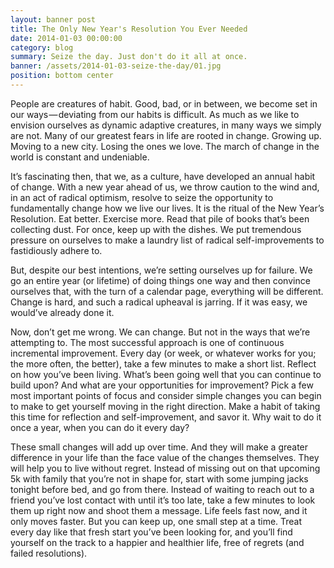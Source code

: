 ```yaml
---
layout: banner post
title: The Only New Year's Resolution You Ever Needed
date: 2014-01-03 00:00:00
category: blog
summary: Seize the day. Just don't do it all at once.
banner: /assets/2014-01-03-seize-the-day/01.jpg
position: bottom center
---
```


People are creatures of habit. Good, bad, or in between, we become set in our ways — deviating from our habits is difficult. As much as we like to envision ourselves as dynamic adaptive creatures, in many ways we simply are not. Many of our greatest fears in life are rooted in change. Growing up. Moving to a new city. Losing the ones we love. The march of change in the world is constant and undeniable.

It’s fascinating then, that we, as a culture, have developed an annual habit of change. With a new year ahead of us, we throw caution to the wind and, in an act of radical optimism, resolve to seize the opportunity to fundamentally change how we live our lives. It is the ritual of the New Year’s Resolution. Eat better. Exercise more. Read that pile of books that’s been collecting dust. For once, keep up with the dishes. We put tremendous pressure on ourselves to make a laundry list of radical self-improvements to fastidiously adhere to.

But, despite our best intentions, we’re setting ourselves up for failure. We go an entire year (or lifetime) of doing things one way and then convince ourselves that, with the turn of a calendar page, everything will be different. Change is hard, and such a radical upheaval is jarring. If it was easy, we would’ve already done it.

Now, don’t get me wrong. We can change. But not in the ways that we’re attempting to. The most successful approach is one of continuous incremental improvement. Every day (or week, or whatever works for you; the more often, the better), take a few minutes to make a short list. Reflect on how you’ve been living. What’s been going well that you can continue to build upon? And what are your opportunities for improvement? Pick a few most important points of focus and consider simple changes you can begin to make to get yourself moving in the right direction. Make a habit of taking this time for reflection and self-improvement, and savor it. Why wait to do it once a year, when you can do it every day?

These small changes will add up over time. And they will make a greater difference in your life than the face value of the changes themselves. They will help you to live without regret. Instead of missing out on that upcoming 5k with family that you’re not in shape for, start with some jumping jacks tonight before bed, and go from there. Instead of waiting to reach out to a friend you’ve lost contact with until it’s too late, take a few minutes to look them up right now and shoot them a message. Life feels fast now, and it only moves faster. But you can keep up, one small step at a time. Treat every day like that fresh start you’ve been looking for, and you’ll find yourself on the track to a happier and healthier life, free of regrets (and failed resolutions).